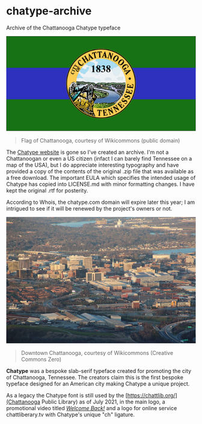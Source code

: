 # chatype-archive
Archive of the Chattanooga Chatype typeface

![Flag of Chatanooga](https://raw.githubusercontent.com/inferno986return/chatype-archive/main/images/640px-Flag_of_Chattanooga%2C_Tennessee.svg.png)
> Flag of Chattanooga, courtesy of Wikicommons (public domain)

The [Chatype website](http://chatype.com/) is gone so I've created an archive. I'm not a Chattanoogan or even a US citizen (infact I can barely find Tennessee on a map of the USA), but I do appreciate interesting typography and have provided a copy of the contents of the original .zip file that was available as a free download. The important EULA which specifies the intended usage of Chatype has copied into LICENSE.md with minor formatting changes. I have kept the original .rtf for posterity.

According to Whois, the chatype.com domain will expire later this year; I am intrigued to see if it will be renewed by the project's owners or not.

![Downtown Chatanooga](https://raw.githubusercontent.com/inferno986return/chatype-archive/main/images/800px-Downtown_chattanooga.jpg)
> Downtown Chattanooga, courtesy of Wikicommons (Creative Commons Zero)

**Chatype** was a bespoke slab-serif typeface created for promoting the city of Chattanooga, Tennessee. The creators claim this is the first bespoke typeface designed for an American city making Chatype a unique project.

As a legacy the Chatype font is still used by the [https://chattlib.org/](Chattanooga Public Library) as of July 2021, in the main logo, a promotional video titled [*Welcome Back!*](https://youtu.be/zQdcWwvcThs) and a logo for online service chattliberary.tv with Chatype's unique "ch" ligature.
